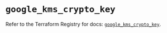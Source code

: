 # `google_kms_crypto_key`

Refer to the Terraform Registry for docs: [`google_kms_crypto_key`](https://registry.terraform.io/providers/hashicorp/google-beta/6.47.0/docs/resources/google_kms_crypto_key).
